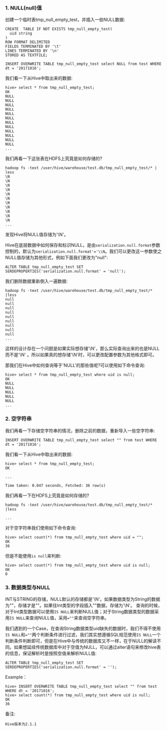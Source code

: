 ### 1. NULL(null)值

创建一个临时表tmp_null_empty_test，并插入一些NULL数据:
```
CREATE  TABLE IF NOT EXISTS tmp_null_empty_test(
  uid string
)
ROW FORMAT DELIMITED
FIELDS TERMINATED BY '\t'
LINES TERMINATED BY '\n'
STORED AS TEXTFILE;

INSERT OVERWRITE TABLE tmp_null_empty_test select NULL from test WHERE dt = '20171016';
```
我们看一下从Hive中取出来的数据:
```
hive> select * from tmp_null_empty_test;
OK
NULL
NULL
NULL
NULL
NULL
NULL
NULL
NULL
NULL
NULL
NULL
NULL
...
```
我们再看一下这张表在HDFS上究竟是如何存储的?
```
hadoop fs -text /user/hive/warehouse/test.db/tmp_null_empty_test/* | less
\N
\N
\N
\N
\N
\N
\N
\N
\N
\N
\N
...
```
发现Hive将NULL值存储为'\N'。

Hive在底层数据中如何保存和标识NULL，是由`serialization.null.format`参数控制的，默认为`serialization.null.format'='\\N`。我们可以更改这一参数使之NULL值存储为其他形式，例如下面我们更改为"null":
```
ALTER TABLE tmp_null_empty_test SET SERDEPROPERTIES('serialization.null.format' = 'null');
```
我们删除数据重新倒入一遍数据:
```
hadoop fs -text /user/hive/warehouse/test.db/tmp_null_empty_test/* |less
null
null
null
null
null
null
null
null
null
...
```
这样的设计存在一个问题是如果实际想存储'\N'，那么实际查询出来的也是NULL而不是'\N' 。所以如果真的想存储'\N'时，可以更改配置参数为其他格式即可。

那我们在Hive中如何查询等于'NULL'的那些值呢?可以使用如下命令查询:
```
hive> select * from tmp_null_empty_test where uid is null;
OK
NULL
NULL
NULL
NULL
NULL
...
```

### 2. 空字符串

我们再看一下存储空字符串的情况，删除之前的数据，重新导入一些空字符串:
```
INSERT OVERWRITE TABLE tmp_null_empty_test select "" from test WHERE dt = '20171016';
```
我们看一下从Hive中取出来的数据:
```
hive> select * from tmp_null_empty_test;
OK

...

Time taken: 0.047 seconds, Fetched: 36 row(s)
```
我们再看一下在HDFS上究竟是如何存储的?
```
hadoop fs -text /user/hive/warehouse/test.db/tmp_null_empty_test/* |less

...

```
对于空字符串我们使用如下命令查询:
```
hive> select count(*) from tmp_null_empty_test where uid = "";
OK
36
```
但是不能使用`is null`来判断:
```
hive> select count(*) from tmp_null_empty_test where uid is null;
OK
0
```
### 3. 数据类型与NULL

INT与STRING的存储，NULL默认的存储都是'\N'。如果数据类型为String的数据为""，存储才是""。如果往Int类型的字段插入""数据，存储为'\N'。
查询的时候，对于Int类型数据可以使用`IS NULL`来判断NULL值；对于String数据类型的数据采用`IS NULL`来查询NULL值，采用`=""`来查询空字符串。

我们遇到的一个Case，在查询String数据类型uid缺失的数据时，我们不得不使用`IS NULL`和`=""`两个判断条件进行过滤，我们其实想遵循SQL规范使用`IS NULL`一个判断条件判断即可，但是在Hive中与传统的数据库又不一样，在于NULL的解读不同。如果想延续传统数据库中对于空值为NULL，可以通过alter语句来修改hive表的信息，保证解析时是按照空值来解析NULL值:
```
ALTER TABLE tmp_null_empty_test SET SERDEPROPERTIES('serialization.null.format' = '');
```
Example：
```
hive> INSERT OVERWRITE TABLE tmp_null_empty_test select "" from test WHERE dt = '20171016';
hive> select count(*) from tmp_null_empty_test where uid is null;
OK
36
```



备注:
```
Hive版本为2.1.1
```
